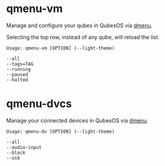 # qmenu-vm
Manage and configure your qubes in QubesOS via [dmenu](https://tools.suckless.org/dmenu/).

Selecting the top row, instead of any qube, will reload the list.
    
    Usage: qmenu-vm [OPTION] (--light-theme)
    
    --all
    --tags=TAG  
    --running
    --paused
    --halted

# qmenu-dvcs
Manage your connected devices in QubesOS via [dmenu](https://tools.suckless.org/dmenu/).

    Usage: qmenu-dv [OPTION] (--light-theme)

    --all
    --audio-input
    --block
    --usb
